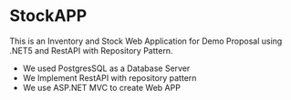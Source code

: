 # StockAPP

This is an Inventory and Stock Web Application for Demo Proposal using .NET5 and RestAPI with Repository Pattern.

- We used PostgresSQL as a Database Server
- We Implement RestAPI with repository pattern
- We use ASP.NET MVC to create Web APP
